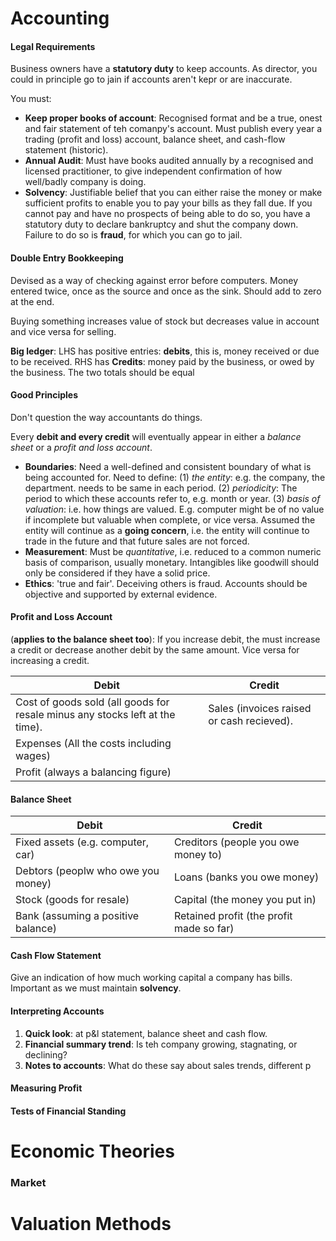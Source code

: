 
# Accounting


#### Legal Requirements

Business owners have a **statutory duty** to keep accounts. As director, you could in principle go to jain if accounts aren't kepr or are inaccurate.

You must:
- **Keep proper books of account**: Recognised format and be a true, onest and fair statement of teh comanpy's account. Must publish every year a trading (profit and loss) account, balance sheet, and cash-flow statement (historic).
- **Annual Audit**: Must have books audited annually by a recognised and licensed practitioner, to give independent confirmation of how well/badly company is doing.
- **Solvency**: Justifiable belief  that you can either raise the money or make sufficient profits to enable you to pay your bills as they fall due. If you cannot pay and have no prospects of being able to do so, you have a statutory duty to declare bankruptcy and shut the company down. Failure to do so is **fraud**, for which you can go to jail.

#### Double Entry Bookkeeping

Devised as a way of checking against error before computers. Money entered twice, once as the source and once as the sink. Should add to zero at the end.

Buying something increases value of stock but decreases value in account and vice versa for selling.

**Big ledger**: LHS has positive entries: **debits**, this is, money received or due to be received. RHS has **Credits**: money paid by the business, or owed by the business. The two totals should be equal

#### Good Principles

Don't question the way accountants do things.

Every **debit and every credit** will eventually appear in either a *balance sheet* or a 
*profit and loss account*.

- **Boundaries**: Need a well-defined and consistent boundary of what is being accounted for. Need to define: (1) *the entity*: e.g. the company, the department. needs to be same in each period. (2) *periodicity*: The period to which these accounts refer to, e.g. month or year. (3) *basis of valuation*: i.e. how things are valued. E.g. computer might be of no value if incomplete but valuable when complete, or vice versa. Assumed the entity will continue as a **going concern**, i.e. the entity will continue to trade in the future and that future sales are not forced.
- **Measurement**: Must be *quantitative*, i.e. reduced to a common numeric basis of comparison, usually monetary. Intangibles like goodwill should only be considered if they have a solid price.
- **Ethics**: 'true and fair'. Deceiving others is fraud. Accounts should be objective and supported by external evidence.

#### Profit and Loss Account
(**applies to the balance sheet too**): If you increase debit, the must increase a credit or decrease another debit by the same amount. Vice versa for increasing a credit.

| Debit                                                                        | Credit                                    |
|------------------------------------------------------------------------------|-------------------------------------------|
| Cost of goods sold (all goods for resale minus any stocks left at the time). | Sales (invoices raised or cash recieved). |
| Expenses (All the costs including wages)                                     |                                           |
| Profit (always a balancing figure)                                           |                                           |




#### Balance Sheet

| Debit                              | Credit                                   |
|------------------------------------|------------------------------------------|
| Fixed assets (e.g. computer, car)  | Creditors (people you owe money to)      |
| Debtors (peoplw who owe you money) | Loans (banks you owe money)              |
| Stock (goods for resale)           | Capital (the money you put in)           |
| Bank (assuming a positive balance) | Retained profit (the profit made so far) |


#### Cash Flow Statement

Give an indication of how much working capital a company has bills. Important as we must maintain **solvency**.

#### Interpreting Accounts

1. **Quick look**: at p&l statement, balance sheet and cash flow.
2. **Financial summary trend**: Is teh company growing, stagnating, or declining?
3. **Notes to accounts**: What do these say about sales trends, different p

#### Measuring Profit

#### Tests of Financial Standing



# Economic Theories

### Market 


# Valuation Methods
